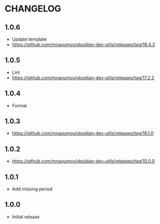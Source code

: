 # CHANGELOG

## 1.0.6

- Update template
- https://github.com/mnaoumov/obsidian-dev-utils/releases/tag/18.4.2

## 1.0.5

- Lint
- https://github.com/mnaoumov/obsidian-dev-utils/releases/tag/17.2.2

## 1.0.4

- Format

## 1.0.3

- https://github.com/mnaoumov/obsidian-dev-utils/releases/tag/16.1.0

## 1.0.2

- https://github.com/mnaoumov/obsidian-dev-utils/releases/tag/15.0.0

## 1.0.1

- Add missing period

## 1.0.0

- Initial release

